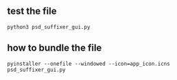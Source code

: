 ## test the file
	python3 psd_suffixer_gui.py

## how to bundle the file
	pyinstaller --onefile --windowed --icon=app_icon.icns psd_suffixer_gui.py
